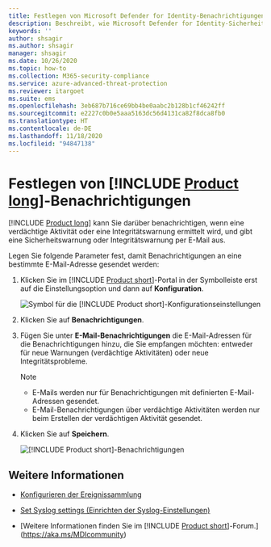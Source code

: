 ```yaml
---
title: Festlegen von Microsoft Defender for Identity-Benachrichtigungen
description: Beschreibt, wie Microsoft Defender for Identity-Sicherheitswarnungen festgelegt werden, damit Sie bei verdächtigen Aktivitäten benachrichtigt werden.
keywords: ''
author: shsagir
ms.author: shsagir
manager: shsagir
ms.date: 10/26/2020
ms.topic: how-to
ms.collection: M365-security-compliance
ms.service: azure-advanced-threat-protection
ms.reviewer: itargoet
ms.suite: ems
ms.openlocfilehash: 3eb687b716ce69bb4be0aabc2b128b1cf46242ff
ms.sourcegitcommit: e2227c0b0e5aaa5163dc56d4131ca82f8dca8fb0
ms.translationtype: HT
ms.contentlocale: de-DE
ms.lasthandoff: 11/18/2020
ms.locfileid: "94847138"
---
```

# <a name="set-product-long-notifications"></a>Festlegen von [!INCLUDE [Product long](includes/product-long.md)]-Benachrichtigungen

[!INCLUDE [Product long](includes/product-long.md)] kann Sie darüber benachrichtigen, wenn eine verdächtige Aktivität oder eine Integritätswarnung ermittelt wird, und gibt eine Sicherheitswarnung oder Integritätswarnung per E-Mail aus.

Legen Sie folgende Parameter fest, damit Benachrichtigungen an eine bestimmte E-Mail-Adresse gesendet werden:

1. Klicken Sie im [!INCLUDE [Product short](includes/product-short.md)]-Portal in der Symbolleiste erst auf die Einstellungsoption und dann auf **Konfiguration**.

    ![Symbol für die [!INCLUDE [Product short](includes/product-short.md)]-Konfigurationseinstellungen](media/config-menu.png)

1. Klicken Sie auf **Benachrichtigungen**.
1. Fügen Sie unter **E-Mail-Benachrichtigungen** die E-Mail-Adressen für die Benachrichtigungen hinzu, die Sie empfangen möchten: entweder für neue Warnungen (verdächtige Aktivitäten) oder neue Integritätsprobleme.

    > [!NOTE]
    >
    > - E-Mails werden nur für Benachrichtigungen mit definierten E-Mail-Adressen gesendet.
    > - E-Mail-Benachrichtigungen über verdächtige Aktivitäten werden nur beim Erstellen der verdächtigen Aktivität gesendet.

1. Klicken Sie auf **Speichern**.

    ![[!INCLUDE [Product short](includes/product-short.md)]-Benachrichtigungen](media/notifications.png)

## <a name="see-also"></a>Weitere Informationen

- [Konfigurieren der Ereignissammlung](configure-event-collection.md)

- [Set Syslog settings (Einrichten der Syslog-Einstellungen)](setting-syslog.md)
- [Weitere Informationen finden Sie im [!INCLUDE [Product short](includes/product-short.md)]-Forum.](https://aka.ms/MDIcommunity)
